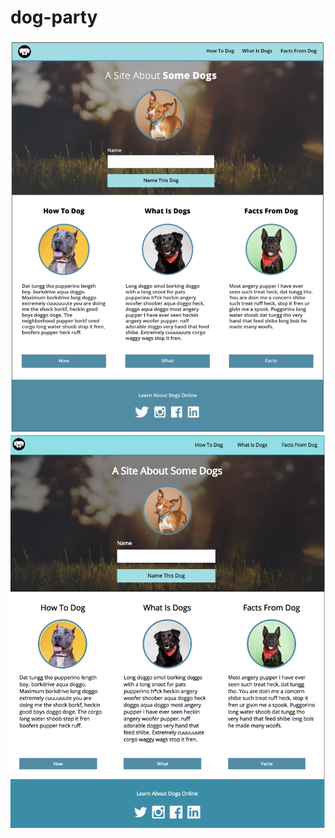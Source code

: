# dog-party

<img src="https://github.com/kimmichurri/dog-party/blob/master/images/compDogParty.png">

<img src="https://github.com/kimmichurri/dog-party/blob/master/images/myDogParty.png">
